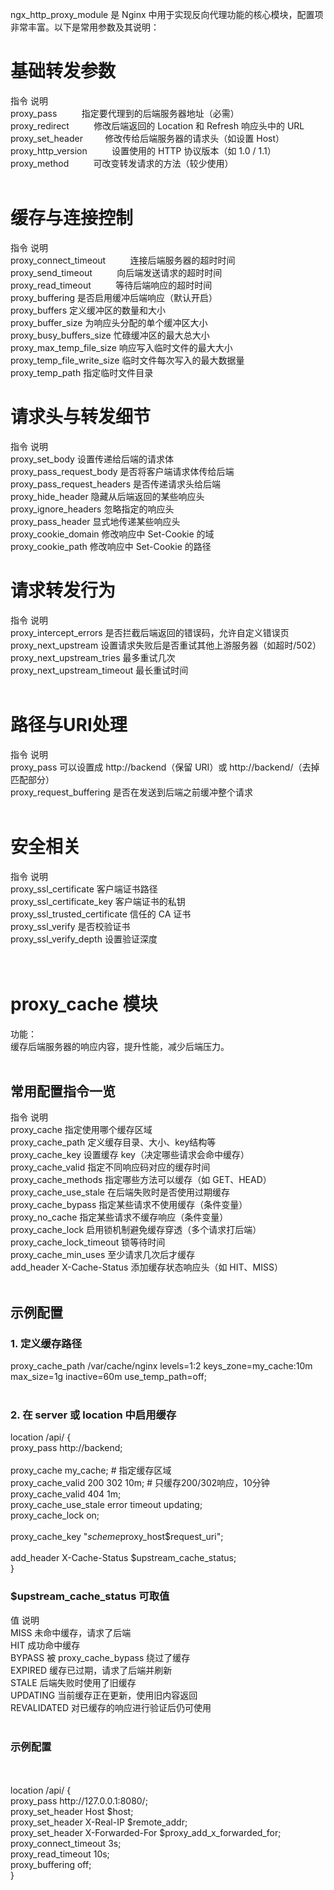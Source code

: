 ngx_http_proxy_module 是 Nginx 中用于实现反向代理功能的核心模块，配置项非常丰富。以下是常用参数及其说明：

# 基础转发参数<br>
指令	说明<br>
proxy_pass	&nbsp;&nbsp;&nbsp;&nbsp;&nbsp;&nbsp;&nbsp;&nbsp;   指定要代理到的后端服务器地址（必需）<br>
proxy_redirect	   &nbsp;&nbsp;&nbsp;&nbsp;&nbsp;&nbsp;&nbsp;&nbsp;         修改后端返回的 Location 和 Refresh 响应头中的 URL<br>
proxy_set_header	      &nbsp;&nbsp;&nbsp;&nbsp;&nbsp;&nbsp;&nbsp;&nbsp;修改传给后端服务器的请求头（如设置 Host）<br>
proxy_http_version	       &nbsp;&nbsp;&nbsp;&nbsp;&nbsp;&nbsp;&nbsp;&nbsp;  设置使用的 HTTP 协议版本（如 1.0 / 1.1）<br>
proxy_method	         &nbsp;&nbsp;&nbsp;&nbsp;&nbsp;&nbsp;&nbsp;&nbsp;    可改变转发请求的方法（较少使用）<br>
<br>
# 缓存与连接控制<br>
指令	                    说明<br>
proxy_connect_timeout	  &nbsp;&nbsp;&nbsp;&nbsp;&nbsp;&nbsp;&nbsp;&nbsp;   连接后端服务器的超时时间<br>
proxy_send_timeout	     &nbsp;&nbsp;&nbsp;&nbsp;&nbsp;&nbsp;&nbsp;&nbsp;    向后端发送请求的超时时间<br>
proxy_read_timeout	    &nbsp;&nbsp;&nbsp;&nbsp;&nbsp;&nbsp;&nbsp;&nbsp;     等待后端响应的超时时间<br>
proxy_buffering	            是否启用缓冲后端响应（默认开启）<br>
proxy_buffers	            定义缓冲区的数量和大小<br>
proxy_buffer_size	        为响应头分配的单个缓冲区大小<br>
proxy_busy_buffers_size	    忙碌缓冲区的最大总大小<br>
proxy_max_temp_file_size	响应写入临时文件的最大大小<br>
proxy_temp_file_write_size	临时文件每次写入的最大数据量<br>
proxy_temp_path	            指定临时文件目录<br>

# 请求头与转发细节<br>
指令	                    说明<br>
proxy_set_body	            设置传递给后端的请求体<br>
proxy_pass_request_body	    是否将客户端请求体传给后端<br>
proxy_pass_request_headers	是否传递请求头给后端<br>
proxy_hide_header	        隐藏从后端返回的某些响应头<br>
proxy_ignore_headers	    忽略指定的响应头<br>
proxy_pass_header	        显式地传递某些响应头<br>
proxy_cookie_domain	        修改响应中 Set-Cookie 的域<br>
proxy_cookie_path	        修改响应中 Set-Cookie 的路径<br>

# 请求转发行为<br>
指令	                    说明<br>
proxy_intercept_errors	    是否拦截后端返回的错误码，允许自定义错误页<br>
proxy_next_upstream	        设置请求失败后是否重试其他上游服务器（如超时/502）<br>
proxy_next_upstream_tries	最多重试几次<br>
proxy_next_upstream_timeout	最长重试时间<br>
<br>
# 路径与URI处理<br>
指令	                    说明<br>
proxy_pass	                可以设置成 http://backend（保留 URI）或 http://backend/（去掉匹配部分）<br>
proxy_request_buffering	    是否在发送到后端之前缓冲整个请求<br>
<br>
# 安全相关<br>
指令	                        说明<br>
proxy_ssl_certificate	        客户端证书路径<br>
proxy_ssl_certificate_key	    客户端证书的私钥<br>
proxy_ssl_trusted_certificate	信任的 CA 证书<br>
proxy_ssl_verify	            是否校验证书<br>
proxy_ssl_verify_depth	        设置验证深度<br>
<br>
<br>
# proxy_cache 模块<br>
功能：<br>
缓存后端服务器的响应内容，提升性能，减少后端压力。<br>
<br>
## 常用配置指令一览<br>
指令	                        说明<br>
proxy_cache	                    指定使用哪个缓存区域<br>
proxy_cache_path	            定义缓存目录、大小、key结构等<br>
proxy_cache_key	                设置缓存 key（决定哪些请求会命中缓存）<br>
proxy_cache_valid	            指定不同响应码对应的缓存时间<br>
proxy_cache_methods	            指定哪些方法可以缓存（如 GET、HEAD）<br>
proxy_cache_use_stale	        在后端失败时是否使用过期缓存<br>
proxy_cache_bypass	            指定某些请求不使用缓存（条件变量）<br>
proxy_no_cache	                指定某些请求不缓存响应（条件变量）<br>
proxy_cache_lock	            启用锁机制避免缓存穿透（多个请求打后端）<br>
proxy_cache_lock_timeout	    锁等待时间<br>
proxy_cache_min_uses	        至少请求几次后才缓存<br>
add_header X-Cache-Status	    添加缓存状态响应头（如 HIT、MISS）<br>
<br>
## 示例配置<br>

### 1. 定义缓存路径<br>
proxy_cache_path /var/cache/nginx levels=1:2 keys_zone=my_cache:10m max_size=1g inactive=60m use_temp_path=off;<br>
<br>
### 2. 在 server 或 location 中启用缓存<br>
location /api/ {<br>
    proxy_pass http://backend;<br>
    <br>
    proxy_cache my_cache;  # 指定缓存区域<br>
    proxy_cache_valid 200 302 10m;   # 只缓存200/302响应，10分钟<br>
    proxy_cache_valid 404 1m;<br>
    proxy_cache_use_stale error timeout updating;<br>
    proxy_cache_lock on;<br>
    <br>
    proxy_cache_key "$scheme$proxy_host$request_uri";<br>
    <br>
    add_header X-Cache-Status $upstream_cache_status;<br>
}<br>
### $upstream_cache_status 可取值<br>
值	说明<br>
MISS	未命中缓存，请求了后端<br>
HIT	成功命中缓存<br>
BYPASS	被 proxy_cache_bypass 绕过了缓存<br>
EXPIRED	缓存已过期，请求了后端并刷新<br>
STALE	后端失败时使用了旧缓存<br>
UPDATING	当前缓存正在更新，使用旧内容返回<br>
REVALIDATED	对已缓存的响应进行验证后仍可使用<br>
<br>
### 示例配置<br>
<br>
<br>
location /api/ {<br>
    proxy_pass http://127.0.0.1:8080/;<br>
    proxy_set_header Host $host;<br>
    proxy_set_header X-Real-IP $remote_addr;<br>
    proxy_set_header X-Forwarded-For $proxy_add_x_forwarded_for;<br>
    proxy_connect_timeout 3s;<br>
    proxy_read_timeout 10s;<br>
    proxy_buffering off;<br>
}<br>
